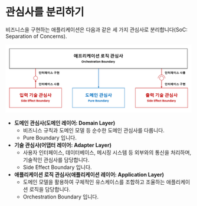 # 관심사를 분리하기

비즈니스을 구현하는 애플리케이션은 다음과 같은 세 가지 관심사로 분리합니다(SoC: Separation of Concerns).

![](./separation_of_concerns-hexagonal_architecture.png)

- **도메인 관심사(도메인 레이어: Domain Layer)**
  - 비즈니스 규칙과 도메인 모델 등 순수한 도메인 관심사를 다룹니다.
  - Pure Boundary 입니다.
- **기술 관심사(어댑터 레이어: Adapter Layer)**
  - 사용자 인터페이스, 데이터베이스, 메시징 시스템 등 외부와의 통신을 처리하며, 기술적인 관심사를 담당합니다.
  - Side Effect Boundary 입니다.
- **애플리케이션 로직 관심사(애플리케이션 레이어: Application Layer)**
  - 도메인 모델을 활용하여 구체적인 유스케이스를 조합하고 조율하는 애플리케이션 로직을 담당합니다.
  - Orchestration Boundary 입니다.
